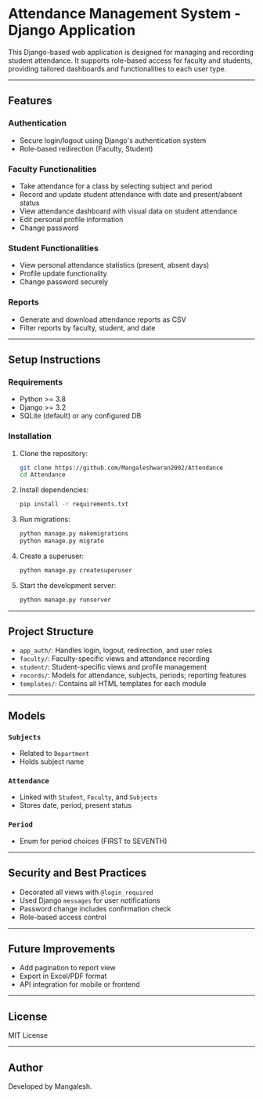 # Attendance Management System - Django Application

This Django-based web application is designed for managing and recording student attendance. It supports role-based access for faculty and students, providing tailored dashboards and functionalities to each user type.

---

## Features

### Authentication
- Secure login/logout using Django's authentication system
- Role-based redirection (Faculty, Student)

### Faculty Functionalities
- Take attendance for a class by selecting subject and period
- Record and update student attendance with date and present/absent status
- View attendance dashboard with visual data on student attendance
- Edit personal profile information
- Change password

### Student Functionalities
- View personal attendance statistics (present, absent days)
- Profile update functionality
- Change password securely

### Reports
- Generate and download attendance reports as CSV
- Filter reports by faculty, student, and date

---

## Setup Instructions

### Requirements
- Python >= 3.8
- Django >= 3.2
- SQLite (default) or any configured DB

### Installation
1. Clone the repository:
   ```bash
   git clone https://github.com/Mangaleshwaran2002/Attendance
   cd Attendance
   ```
2. Install dependencies:
   ```bash
   pip install -r requirements.txt
   ```

3. Run migrations:
   ```bash
   python manage.py makemigrations
   python manage.py migrate
   ```
4. Create a superuser:
   ```bash
   python manage.py createsuperuser
   ```
5. Start the development server:
   ```bash
   python manage.py runserver
   ```

---

## Project Structure

- `app_auth/`: Handles login, logout, redirection, and user roles
- `faculty/`: Faculty-specific views and attendance recording
- `student/`: Student-specific views and profile management
- `records/`: Models for attendance, subjects, periods; reporting features
- `templates/`: Contains all HTML templates for each module

---

## Models

### `Subjects`
- Related to `Department`
- Holds subject name

### `Attendance`
- Linked with `Student`, `Faculty`, and `Subjects`
- Stores date, period, present status

### `Period`
- Enum for period choices (FIRST to SEVENTH)

---

## Security and Best Practices
- Decorated all views with `@login_required`
- Used Django `messages` for user notifications
- Password change includes confirmation check
- Role-based access control

---

## Future Improvements
- Add pagination to report view
- Export in Excel/PDF format
- API integration for mobile or frontend

---

## License
MIT License

---

## Author
Developed by Mangalesh.
